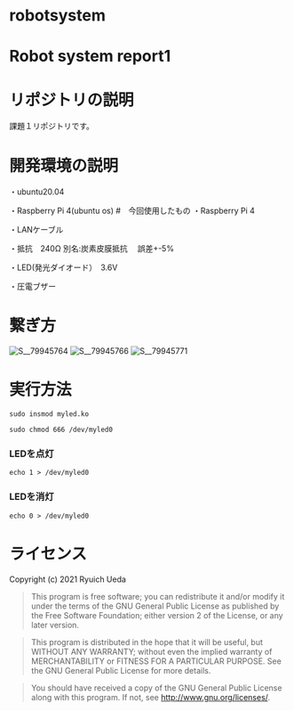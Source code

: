 # robotsystem
# Robot system report1

# リポジトリの説明
課題１リポジトリです。
# 開発環境の説明
・ubuntu20.04

・Raspberry Pi 4(ubuntu os)
#　今回使用したもの
・Raspberry Pi 4

・LANケーブル

・抵抗　240Ω 別名:炭素皮膜抵抗 　誤差+-5%

・LED(発光ダイオード）　3.6V

・圧電ブザー　
# 繋ぎ方
![S__79945764](https://user-images.githubusercontent.com/72643479/148679855-3a873c8a-5b39-47b1-bcde-5a10ebb6dfe4.jpg)
![S__79945766](https://user-images.githubusercontent.com/72643479/148679864-ecf0f323-04a8-48c1-9c73-31ed808a85de.jpg)
![S__79945771](https://user-images.githubusercontent.com/72643479/148680979-aa0c9243-2e27-4c34-833d-c46e707d6954.jpg)

# 実行方法
 ```   
sudo insmod myled.ko
```
```
sudo chmod 666 /dev/myled0
```
### LEDを点灯
```
echo 1 > /dev/myled0
```
### LEDを消灯
```
echo 0 > /dev/myled0
```
# ライセンス
Copyright (c) 2021 Ryuich Ueda

> This program is free software; you can redistribute it and/or
> modify it under the terms of the GNU General Public License
> as published by the Free Software Foundation; either version 2
> of the License, or any later version.

> This program is distributed in the hope that it will be useful,
> but WITHOUT ANY WARRANTY; without even the implied warranty of
> MERCHANTABILITY or FITNESS FOR A PARTICULAR PURPOSE. See the
> GNU General Public License for more details.

> You should have received a copy of the GNU General Public License
> along with this program. If not, see http://www.gnu.org/licenses/.

